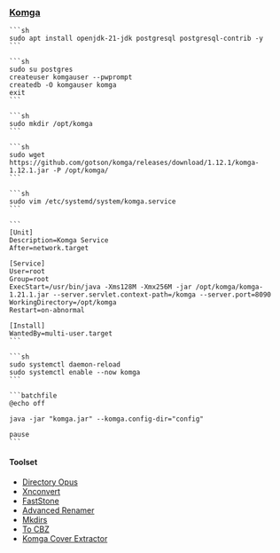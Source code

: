 ### [Komga](https://github.com/gotson/komga)

````{tab} Ubuntu 22 ARM [^1][^2][^3]
```sh
sudo apt install openjdk-21-jdk postgresql postgresql-contrib -y
```

```sh
sudo su postgres
createuser komgauser --pwprompt
createdb -O komgauser komga
exit
```

```sh
sudo mkdir /opt/komga
```

```sh
sudo wget https://github.com/gotson/komga/releases/download/1.12.1/komga-1.12.1.jar -P /opt/komga/
```

```sh
sudo vim /etc/systemd/system/komga.service
```

```
[Unit]
Description=Komga Service
After=network.target

[Service]
User=root
Group=root
ExecStart=/usr/bin/java -Xms128M -Xmx256M -jar /opt/komga/komga-1.21.1.jar --server.servlet.context-path=/komga --server.port=8090
WorkingDirectory=/opt/komga
Restart=on-abnormal

[Install]
WantedBy=multi-user.target
```

```sh
sudo systemctl daemon-reload
sudo systemctl enable --now komga
```
````

````{tab} Windows 10
```batchfile
@echo off

java -jar "komga.jar" --komga.config-dir="config"

pause
```
````

#### Toolset

- [Directory Opus](https://www.gpsoft.com.au/)
- [Xnconvert](https://www.xnview.com/en/xnconvert/)
- [FastStone](https://www.faststone.org/)
- [Advanced Renamer](https://www.advancedrenamer.com)
- [Mkdirs](https://github.com/dolanor/mkdirs)
- [To CBZ](https://github.com/italomaia/to-cbz)
- [Komga Cover Extractor](https://github.com/zachstultz/komga-cover-extractor)

[^1]: [How to Install Komga on Ubuntu Server Latest](https://ipv6.rs/tutorial/Ubuntu_Server_Latest/Komga/)
[^2]: [Komga - Breaking changes](https://komga.org/blog/prepare-v1/#breaking-changes)
[^3]: [Configuration options](https://komga.org/docs/installation/configuration)